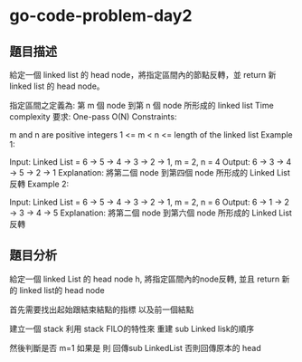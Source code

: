 # go-code-problem-day2

## 題目描述

給定一個 linked list 的 head node，將指定區間內的節點反轉，並 return 新 linked list 的 head node。

指定區間之定義為: 第 m 個 node 到第 n 個 node 所形成的 linked list
Time complexity 要求: One-pass O(N)
Constraints:

m and n are positive integers
1 <= m < n <= length of the linked list
Example 1:

Input: Linked List = 6 -> 5 -> 4 -> 3 -> 2 -> 1, m = 2, n = 4
Output: 6 -> 3 -> 4 -> 5 -> 2 -> 1
Explanation: 將第二個 node 到第四個 node 所形成的 Linked List 反轉
Example 2:

Input: Linked List = 6 -> 5 -> 4 -> 3 -> 2 -> 1, m = 2, n = 6
Output: 6 -> 1 -> 2 -> 3 -> 4 -> 5
Explanation: 將第二個 node 到第六個 node 所形成的 Linked List 反轉

## 題目分析

給定一個 linked List 的 head node h, 將指定區間內的node反轉, 並且 return 新的 linked list的 head node

首先需要找出起始跟結束結點的指標 以及前一個結點

建立一個 stack 利用 stack FILO的特性來 重建 sub Linked lisk的順序

然後判斷是否 m=1 如果是 則 回傳sub LinkedList 否則回傳原本的 head



